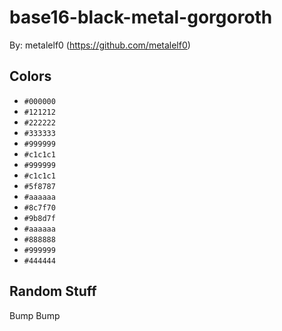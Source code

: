 # base16-black-metal-gorgoroth

By: metalelf0 (https://github.com/metalelf0)

## Colors

* `#000000`
* `#121212`
* `#222222`
* `#333333`
* `#999999`
* `#c1c1c1`
* `#999999`
* `#c1c1c1`
* `#5f8787`
* `#aaaaaa`
* `#8c7f70`
* `#9b8d7f`
* `#aaaaaa`
* `#888888`
* `#999999`
* `#444444`

## Random Stuff

Bump
Bump
